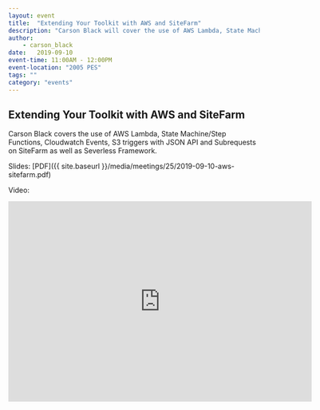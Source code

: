 ```yaml
---
layout: event
title:  "Extending Your Toolkit with AWS and SiteFarm"
description: "Carson Black will cover the use of AWS Lambda, State Machine/Step Functions, Cloudwatch Events, S3 triggers with JSON API and Subrequests on SiteFarm as well as Severless Framework."
author:
    - carson_black
date:   2019-09-10
event-time: 11:00AM - 12:00PM
event-location: "2005 PES"
tags: ""
category: "events"
---
```


## Extending Your Toolkit with AWS and SiteFarm

Carson Black covers the use of AWS Lambda, State Machine/Step Functions, Cloudwatch Events, S3 triggers with JSON API and Subrequests on SiteFarm as well as Severless Framework.

Slides: [PDF]({{ site.baseurl }}/media/meetings/25/2019-09-10-aws-sitefarm.pdf)

Video:
<iframe id="kaltura_player" src="https://cdnapisec.kaltura.com/p/1770401/sp/177040100/embedIframeJs/uiconf_id/29032722/partner_id/1770401?iframeembed=true&playerId=kaltura_player&entry_id=0_cnqycrrm&flashvars[mediaProtocol]=rtmp&amp;flashvars[streamerType]=rtmp&amp;flashvars[streamerUrl]=rtmp://www.kaltura.com:1935&amp;flashvars[rtmpFlavors]=1&amp;flashvars[localizationCode]=en&amp;flashvars[leadWithHTML5]=true&amp;flashvars[sideBarContainer.plugin]=true&amp;flashvars[sideBarContainer.position]=left&amp;flashvars[sideBarContainer.clickToClose]=true&amp;flashvars[chapters.plugin]=true&amp;flashvars[chapters.layout]=vertical&amp;flashvars[chapters.thumbnailRotator]=false&amp;flashvars[streamSelector.plugin]=true&amp;flashvars[EmbedPlayer.SpinnerTarget]=videoHolder&amp;flashvars[dualScreen.plugin]=true&amp;flashvars[Kaltura.addCrossoriginToIframe]=true&amp;&wid=0_fq4osxl8" width="608" height="402" allowfullscreen webkitallowfullscreen mozAllowFullScreen allow="autoplay *; fullscreen *; encrypted-media *" frameborder="0" title="Kaltura Player"></iframe>
